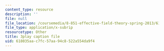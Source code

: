 ```yaml
---
content_type: resource
description: ''
file: null
file_location: /coursemedia/8-851-effective-field-theory-spring-2013/618035aac7fc57aa94c8522a554da9f4_HKkSPqCOmD0.vtt
file_type: application/x-subrip
resourcetype: Other
title: 3play caption file
uid: 618035aa-c7fc-57aa-94c8-522a554da9f4
---
```

